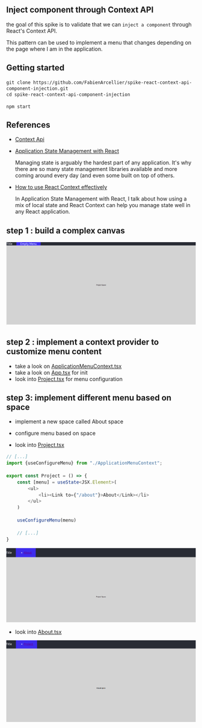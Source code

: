 ## Inject component through Context API

the goal of this spike is to validate that we can ``inject a component`` through React's Context API.

This pattern can be used to implement a menu that changes depending on the page where I am in the application.

## Getting started

```
git clone https://github.com/FabienArcellier/spike-react-context-api-component-injection.git
cd spike-react-context-api-component-injection

npm start
```

## References

* [Context Api](https://reactjs.org/docs/context.html)
* [Application State Management with React](https://kentcdodds.com/blog/application-state-management-with-react)

    Managing state is arguably the hardest part of any application. It's why there are so many state management libraries available and more coming around every day (and even some built on top of others.

* [How to use React Context effectively](https://kentcdodds.com/blog/how-to-use-react-context-effectively)

    In Application State Management with React, I talk about how using a mix of local state and React Context can help you manage state well in any React application.

## step 1 : build a complex canvas

![](docs/Selection_000401.png)

## step 2 : implement a context provider to customize menu content

* take a look on [ApplicationMenuContext.tsx](./ApplicationMenuContext.tsx)
* take a look on [App.tsx](./App.tsx) for init
* look into [Project.tsx](./Project.tsx) for menu configuration

## step 3: implement different menu based on space

* implement a new space called About space
* configure menu based on space

* look into [Project.tsx](./Project.tsx)

```typescript jsx
// [...]
import {useConfigureMenu} from "./ApplicationMenuContext";

export const Project = () => {
    const [menu] = useState<JSX.Element>(
        <ul>
            <li><Link to={"/about"}>About</Link></li>
        </ul>
    )

    useConfigureMenu(menu)

    // [...]
}
```

![](docs/Selection_000402.png)

* look into [About.tsx](./About.tsx)

![](docs/Selection_000403.png)